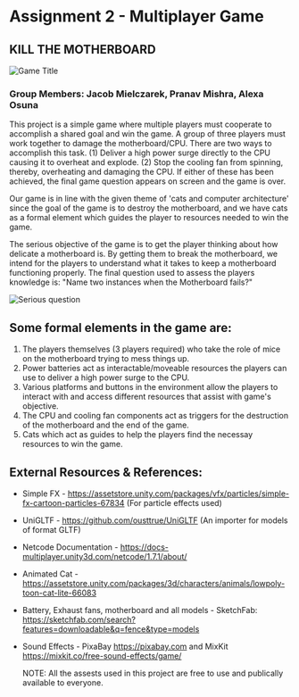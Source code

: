 
# Assignment 2 - Multiplayer Game

## KILL THE MOTHERBOARD

![Game Title](https://github.com/jmielc2/cs426_Mielczarek_Jacob_Asgn2/blob/master/GAMETITLE.jpg?raw=true)

### Group Members: Jacob Mielczarek, Pranav Mishra, Alexa Osuna

This project is a simple game where multiple players must cooperate to accomplish a shared goal and win the game. A group of three players must work together to damage the motherboard/CPU. There are two ways to accomplish this task. (1) Deliver a high power surge directly to the CPU causing it to overheat and explode. (2) Stop the cooling fan from spinning, thereby, overheating and damaging the CPU. If either of these has been achieved, the final game question appears on screen and the game is over.

Our game is in line with the given theme of 'cats and computer architecture' since the goal of the game is to destroy the motherboard, and we have cats as a formal element which guides the player to resources needed to win the game.

The serious objective of the game is to get the player thinking about how delicate a motherboard is. By getting them to break the motherboard, we intend for the players to understand what it takes to keep a motherboard functioning properly. The final question used to assess the players knowledge is: "Name two instances when the Motherboard fails?"

![Serious question](https://github.com/jmielc2/cs426_Mielczarek_Jacob_Asgn2/blob/master/360_F_428487054_WFFP5xSVKkU2MowtcSf13pXeGSxXMgci.jpg?raw=true)

## Some formal elements in the game are:

1. The players themselves (3 players required) who take the role of mice on the motherboard trying to mess things up.
2. Power batteries act as interactable/moveable resources the players can use to deliver a high power surge to the CPU.
3. Various platforms and buttons in the environment allow the players to interact with and access different resources that assist with game's objective.
4. The CPU and cooling fan components act as triggers for the destruction of the motherboard and the end of the game.
5. Cats which act as guides to help the players find the necessay resources to win the game.

## External Resources & References:

- Simple FX - https://assetstore.unity.com/packages/vfx/particles/simple-fx-cartoon-particles-67834  (For particle effects used)
- UniGLTF - https://github.com/ousttrue/UniGLTF  (An importer for models of format GLTF)
- Netcode Documentation - https://docs-multiplayer.unity3d.com/netcode/1.7.1/about/
- Animated Cat - https://assetstore.unity.com/packages/3d/characters/animals/lowpoly-toon-cat-lite-66083
- Battery, Exhaust fans, motherboard and all models - SketchFab: https://sketchfab.com/search?features=downloadable&q=fence&type=models
- Sound Effects - PixaBay https://pixabay.com  and  MixKit https://mixkit.co/free-sound-effects/game/

  NOTE: All the assests used in this project are free to use and publically available to everyone.
